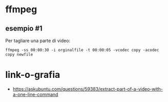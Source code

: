 # ffmpeg

## esempio #1
Per tagliare una parte di video:

```
ffmpeg -ss 00:00:30 -i orginalfile -t 00:00:05 -vcodec copy -acodec copy newfile
```

# link-o-grafia
- https://askubuntu.com/questions/59383/extract-part-of-a-video-with-a-one-line-command
